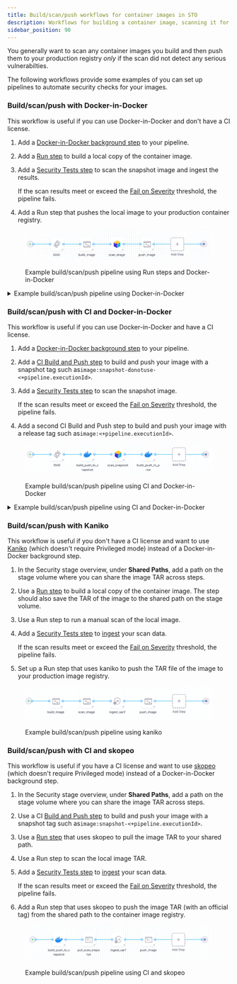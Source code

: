 ```yaml
---
title: Build/scan/push workflows for container images in STO
description: Workflows for building a container image, scanning it for vulnerabilities, and then pushing (or not pushing) based on the scan results. 
sidebar_position: 90
---
```


You generally want to scan any container images you build and then push them to your production registry _only_ if the scan did not detect any serious vulnerabilties. 

The following workflows provide some examples of you can set up pipelines to automate security checks for your images. 

### Build/scan/push with Docker-in-Docker

This workflow is useful if you can use Docker-in-Docker and don't have a CI license. 

1. Add a [Docker-in-Docker background step](/docs/security-testing-orchestration/sto-techref-category/security-step-settings-reference#docker-in-docker-requirements-for-sto) to your pipeline.

2. Add a [Run step](/docs/continuous-integration/use-ci/run-ci-scripts/run-step-settings/) to build a local copy of the container image.

3. Add a [Security Tests step](/docs/security-testing-orchestration/sto-techref-category/security-step-settings-reference) to scan the snapshot image and ingest the results.

   If the scan results meet or exceed the [Fail on Severity](/docs/security-testing-orchestration/get-started/key-concepts/fail-pipelines-by-severity) threshold, the  pipeline fails.

5. Add a Run step that pushes the local image to your production container registry. 

<figure>

![Example build/scan/push pipeline using CI and Docker-in-Docker](./static/build-scan-push-with-dind.png)

<figcaption>Example build/scan/push pipeline using Run steps and Docker-in-Docker</figcaption>
</figure>

<details>
<summary>Example build/scan/push pipeline using Docker-in-Docker</summary>

```yaml

pipeline:
  projectIdentifier: jsmithstosandbox
  orgIdentifier: default
  identifier: buildscanpushwithdind
  name: build_scan_push_with_dind
  tags: {}
  stages:
    - stage:
        name: build
        identifier: build
        type: SecurityTests
        spec:
          cloneCodebase: false
          execution:
            steps:
              - step:
                  type: Background
                  name: DinD
                  identifier: Background
                  spec:
                    connectorRef: CONTAINER_IMAGE_REGISTRY_CONNECTOR
                    image: docker:dind
                    shell: Sh
                    privileged: true
                    entrypoint:
                      - dockerd
              - step:
                  type: Run
                  name: build_image
                  identifier: build_image
                  spec:
                    connectorRef: CONTAINER_IMAGE_REGISTRY_CONNECTOR
                    image: docker
                    shell: Sh
                    command: |-

                      # wait until the dind service is available
                      while ! docker ps ;do
                            echo "Docker not available yet"
                      done
                      echo "Docker service is ready"

                      # install git, clone the code repo, and cd to the local clone
                      apk add git
                      git --version
                      git clone https://github.com/<+stage.variables.GITHUB_USERNAME>/<+stage.variables.GITHUB_REPO>
                      cd <+stage.variables.GITHUB_REPO>

                      # build and tag the local image
                      docker login --username="<+stage.variables.DOCKERHUB_USERNAME>" --password="<+stage.variables.DOCKERHUB_PAT>" 
                      docker build -t <+stage.variables.DOCKER_IMAGE_LABEL> .
                      docker tag <+stage.variables.DOCKER_IMAGE_LABEL> <+stage.variables.DOCKERHUB_USERNAME>/<+stage.variables.DOCKER_IMAGE_LABEL>:bsp-<+pipeline.sequenceId>

                    privileged: true
              - step:
                  type: AquaTrivy
                  name: scan_image
                  identifier: scan_image
                  spec:
                    mode: orchestration
                    config: default
                    target:
                      name: <+stage.variables.DOCKERHUB_USERNAME>/<+stage.variables.DOCKER_IMAGE_LABEL>
                      type: container
                      variant: bsp-<+pipeline.sequenceId>
                    advanced:
                      log:
                        level: debug
                      fail_on_severity: none
                    privileged: true
                    image:
                      type: local_image
                      name: <+stage.variables.DOCKERHUB_USERNAME>/<+stage.variables.DOCKER_IMAGE_LABEL>
                      access_id: <+stage.variables.DOCKERHUB_USERNAME>
                      access_token: <+stage.variables.DOCKERHUB_PAT>
                      tag: bsp-<+pipeline.sequenceId>
              - step:
                  type: Run
                  name: push_image
                  identifier: push_image
                  spec:
                    connectorRef: CONTAINER_IMAGE_REGISTRY_CONNECTOR
                    image: docker
                    shell: Sh
                    command: |-

                      # if the image passed the scan,
                      # push it to the image repository
                      docker login --username="<+stage.variables.DOCKERHUB_USERNAME>" --password="<+stage.variables.DOCKERHUB_PAT>" 
                      docker push <+stage.variables.DOCKERHUB_USERNAME>/<+stage.variables.DOCKER_IMAGE_LABEL>:bsp-<+pipeline.sequenceId>
                    privileged: true
          sharedPaths:
            - /var/run
            - /var/lib/docker
          platform:
            os: Linux
            arch: Amd64
          runtime:
            type: Cloud
            spec: {}
          slsa_provenance:
            enabled: false
        variables:
          - name: DOCKERHUB_USERNAME
            type: String
            description: ""
            value: janesmith
          - name: DOCKERHUB_PAT
            type: Secret
            description: ""
            value: jsmith-dockerhub-pat
          - name: GITHUB_USERNAME
            type: String
            description: ""
            value: jane-smith
          - name: GITHUB_REPO
            type: String
            description: ""
            value: codebaseAlpha
          - name: GITHUB_PAT
            type: Secret
            description: ""
            value: jsmith-github-pat
          - name: DOCKER_IMAGE_LABEL
            type: String
            description: ""
            value: myalphaservice
        description: ""

```
</details>


### Build/scan/push with CI and Docker-in-Docker

This workflow is useful if you can use Docker-in-Docker and have a CI license.

1. Add a [Docker-in-Docker background step](/docs/security-testing-orchestration/sto-techref-category/security-step-settings-reference#docker-in-docker-requirements-for-sto) to your pipeline.

2. Add a [CI Build and Push step](/docs/category/build-and-upload-artifacts) to build and push your image with a snapshot tag such as`image:snapshot-donotuse-<+pipeline.executionId>`.

3. Add a [Security Tests step](/docs/security-testing-orchestration/sto-techref-category/security-step-settings-reference) to scan the snapshot image.

   If the scan results meet or exceed the [Fail on Severity](/docs/security-testing-orchestration/get-started/key-concepts/fail-pipelines-by-severity) threshold, the  pipeline fails.

4. Add a second CI Build and Push step to build and push your image with a release tag such as`image:<+pipeline.executionId>`.

<figure>

![Example build/scan/push pipeline using CI and Docker-in-Docker](./static/build-scan-push-with-ci-and-dind.png)

<figcaption>Example build/scan/push pipeline using CI and Docker-in-Docker</figcaption>
</figure>

<details>
<summary>Example build/scan/push pipeline using CI and Docker-in-Docker</summary>

```yaml

pipeline:
  projectIdentifier: STO
  orgIdentifier: default
  tags: {}
  identifier: buildscanpushciexamplev2
  name: build-scan-push-ci-example-v2
  properties:
    ci:
      codebase:
        connectorRef: CODEBASE_CONNECTOR
        repoName: codebasealpha
        build: <+input>
  stages:
    - stage:
        name: build
        identifier: build
        type: CI
        spec:
          cloneCodebase: true
          execution:
            steps:
              - step:
                  type: Background
                  name: DinD
                  identifier: Background
                  spec:
                    connectorRef: CONTAINER_IMAGE_REGISTRY_CONNECTOR
                    image: docker:dind
                    shell: Sh
                    privileged: true
                    entrypoint:
                      - dockerd
              - step:
                  type: BuildAndPushDockerRegistry
                  name: build_push_to_snapshot
                  identifier: build_push_to_snapshot
                  spec:
                    connectorRef: CONTAINER_IMAGE_REGISTRY_CONNECTOR
                    repo: <+stage.variables.DOCKERHUB_USERNAME>/<+stage.variables.DOCKER_IMAGE_LABEL>
                    tags:
                      - <+stage.variables.SNAPSHOT_TAG>
              - step:
                  type: AquaTrivy
                  name: scan_snapshot
                  identifier: AquaTrivy_1
                  spec:
                    mode: orchestration
                    config: default
                    target:
                      name: +stage.variables.DOCKERHUB_USERNAME>/<+stage.variables.DOCKER_IMAGE_LABEL>
                      type: container
                      variant: <+stage.variables.SNAPSHOT_TAG>
                    advanced:
                      log:
                        level: debug
                    privileged: true
                    image:
                      type: local_image
                      name: <+stage.variables.DOCKERHUB_USERNAME>/<+stage.variables.DOCKER_IMAGE_LABEL>
                      tag: <+stage.variables.SNAPSHOT_TAG>
              - step:
                  type: BuildAndPushDockerRegistry
                  name: build_push_to_prod
                  identifier: build_push_to_prod
                  spec:
                    connectorRef: CONTAINER_IMAGE_REGISTRY_CONNECTOR
                    repo: <+stage.variables.DOCKERHUB_USERNAME>/<+stage.variables.DOCKER_IMAGE_LABEL>
                    tags:
                      - <+pipeline.sequenceId>
            "":
              type: BuildAndPushDockerRegistry
              name: build_and_push_prod
              identifier: build_and_push_prod
              spec:
                connectorRef: CONTAINER_IMAGE_REGISTRY_CONNECTOR
                repo: <+stage.variables.DOCKERHUB_USERNAME>/<+stage.variables.DOCKER_IMAGE_LABEL>
                tags:
                  - <+stage.variables.SNAPSHOT_TAG>
          sharedPaths:
            - /var/run
            - /var/lib/docker
          slsa_provenance:
            enabled: false
          infrastructure:
            type: KubernetesDirect
            spec:
              connectorRef: K8S_DELEGATE_CONNECTOR
              namespace: harness-qa-delegate
              automountServiceAccountToken: true
              nodeSelector: {}
              os: Linux
        variables:
          - name: DOCKERHUB_USERNAME
            type: String
            description: ""
            value: jsmith
          - name: DOCKERHUB_PAT
            type: Secret
            description: ""
            value: jsmithdockerhubpat
          - name: GITHUB_USERNAME
            type: String
            description: ""
            value: jane-smith
          - name: GITHUB_REPO
            type: String
            description: ""
            value: codebaseAlpha
          - name: GITHUB_PAT
            type: Secret
            description: ""
            value: account.janesmithgithubpatsto
          - name: DOCKER_IMAGE_LABEL
            type: String
            description: ""
            value: myalphaservice
          - name: SNAPSHOT_TAG
            type: String
            description: ""
            required: false
            value: scantest-donotuse
        description: ""

```
</details>



### Build/scan/push with Kaniko

This workflow is useful if you don't have a CI license and want to use [Kaniko](https://github.com/GoogleContainerTools/kaniko) (which doesn't require Privileged mode) instead of a Docker-in-Docker background step. 

1. In the Security stage overview, under **Shared Paths**, add a path on the stage volume where you can share the image TAR across steps. 

2. Use a [Run step](/docs/continuous-integration/use-ci/run-ci-scripts/run-step-settings/) to build a local copy of the container image. The step should also save the TAR of the image to the shared path on the stage volume. 

3. Use a Run step to run a manual scan of the local image. 

4. Add a [Security Tests step](/docs/security-testing-orchestration/sto-techref-category/security-step-settings-reference#harness-sto-scanner-support) to [ingest](/docs/security-testing-orchestration/use-sto/orchestrate-and-ingest/ingest-scan-results-into-an-sto-pipeline) your scan data. 

   If the scan results meet or exceed the [Fail on Severity](/docs/security-testing-orchestration/get-started/key-concepts/fail-pipelines-by-severity) threshold, the pipeline fails. 

5. Set up a Run step that uses kaniko to push the TAR file of the image to your production image registry.

<figure>

![Example build/scan/push pipeline using CI and Docker-in-Docker](./static/build-scan-push-with-kaniko.png)

<figcaption>Example build/scan/push pipeline using kaniko</figcaption>
</figure>

### Build/scan/push with CI and skopeo

This workflow is useful if you have a CI license and want to use [skopeo](https://github.com/containers/skopeo) (which doesn't require Privileged mode) instead of a Docker-in-Docker background step. 

1. In the Security stage overview, under **Shared Paths**, add a path on the stage volume where you can share the image TAR across steps. 

2. Use a CI [Build and Push step](/docs/category/build-and-upload-artifacts) to build and push your image with a snapshot tag such as`image:snapshot-<+pipeline.executionId>`.

3. Use a [Run step](/docs/continuous-integration/use-ci/run-ci-scripts/run-step-settings/) that uses skopeo to pull the image TAR to your shared path.

4. Use a Run step to scan the local image TAR.

5. Add a [Security Tests step](/docs/security-testing-orchestration/sto-techref-category/security-step-settings-reference#harness-sto-scanner-support) to [ingest](/docs/security-testing-orchestration/use-sto/orchestrate-and-ingest/ingest-scan-results-into-an-sto-pipeline) your scan data. 

   If the scan results meet or exceed the [Fail on Severity](/docs/security-testing-orchestration/get-started/key-concepts/fail-pipelines-by-severity) threshold, the pipeline fails. 

6. Add a Run step that uses skopeo to push the image TAR (with an official tag) from the shared path to the container image registry. 

<figure>

![Example build/scan/push pipeline using CI and Docker-in-Docker](./static/build-scan-push-with-skopeo.png)

<figcaption>Example build/scan/push pipeline using CI and skopeo</figcaption>
</figure>
